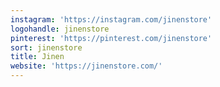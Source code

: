 ```yaml
---
instagram: 'https://instagram.com/jinenstore'
logohandle: jinenstore
pinterest: 'https://pinterest.com/jinenstore'
sort: jinenstore
title: Jinen
website: 'https://jinenstore.com/'
---
```

